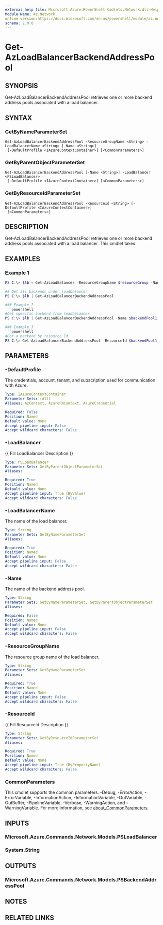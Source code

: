 ```yaml
---
external help file: Microsoft.Azure.PowerShell.Cmdlets.Network.dll-Help.xml
Module Name: Az.Network
online version:https://docs.microsoft.com/en-us/powershell/module/az.network/get-azloadbalancerbackendaddresspool
schema: 2.0.0
---
```


# Get-AzLoadBalancerBackendAddressPool

## SYNOPSIS
Get-AzLoadBalancerBackendAddressPool retrieves one or more backend address pools associated with a load balancer. 

## SYNTAX

### GetByNameParameterSet
```
Get-AzLoadBalancerBackendAddressPool -ResourceGroupName <String> -LoadBalancerName <String> [-Name <String>]
 [-DefaultProfile <IAzureContextContainer>] [<CommonParameters>]
```

### GetByParentObjectParameterSet
```
Get-AzLoadBalancerBackendAddressPool [-Name <String>] -LoadBalancer <PSLoadBalancer>
 [-DefaultProfile <IAzureContextContainer>] [<CommonParameters>]
```

### GetByResourceIdParameterSet
```
Get-AzLoadBalancerBackendAddressPool -ResourceId <String> [-DefaultProfile <IAzureContextContainer>]
 [<CommonParameters>]
```

## DESCRIPTION
Get-AzLoadBalancerBackendAddressPool retrieves one or more backend address pools associated with a load balancer. This cmdlet takes 

## EXAMPLES

### Example 1
```powershell
PS C:\> $lb = Get-AzLoadBalancer -ResourceGroupName $resourceGroup -Name $loadBalancerName

## Get all backends under loadbalancer
PS C:\> $lb | Get-AzLoadBalancerBackendAddressPool

### Example 2
```powershell
#Get specific backend from loadbalancer
PS C:\> $lb | Get-AzLoadBalancerBackendAddressPool -Name $backendPool1

### Example 3
```powershell
#Get a backend by resource Id
PS C:\> Get-AzLoadBalancerBackendAddressPool -ResourceId $backendPool1.Id
```

## PARAMETERS

### -DefaultProfile
The credentials, account, tenant, and subscription used for communication with Azure.

```yaml
Type: IAzureContextContainer
Parameter Sets: (All)
Aliases: AzContext, AzureRmContext, AzureCredential

Required: False
Position: Named
Default value: None
Accept pipeline input: False
Accept wildcard characters: False
```

### -LoadBalancer
{{ Fill LoadBalancer Description }}

```yaml
Type: PSLoadBalancer
Parameter Sets: GetByParentObjectParameterSet
Aliases:

Required: True
Position: Named
Default value: None
Accept pipeline input: True (ByValue)
Accept wildcard characters: False
```

### -LoadBalancerName
The name of the load balancer.

```yaml
Type: String
Parameter Sets: GetByNameParameterSet
Aliases:

Required: True
Position: Named
Default value: None
Accept pipeline input: False
Accept wildcard characters: False
```

### -Name
The name of the backend address pool.

```yaml
Type: String
Parameter Sets: GetByNameParameterSet, GetByParentObjectParameterSet
Aliases:

Required: False
Position: Named
Default value: None
Accept pipeline input: False
Accept wildcard characters: False
```

### -ResourceGroupName
The resource group name of the load balancer.

```yaml
Type: String
Parameter Sets: GetByNameParameterSet
Aliases:

Required: True
Position: Named
Default value: None
Accept pipeline input: False
Accept wildcard characters: False
```

### -ResourceId
{{ Fill ResourceId Description }}

```yaml
Type: String
Parameter Sets: GetByResourceIdParameterSet
Aliases:

Required: True
Position: Named
Default value: None
Accept pipeline input: True (ByPropertyName)
Accept wildcard characters: False
```

### CommonParameters
This cmdlet supports the common parameters: -Debug, -ErrorAction, -ErrorVariable, -InformationAction, -InformationVariable, -OutVariable, -OutBuffer, -PipelineVariable, -Verbose, -WarningAction, and -WarningVariable. For more information, see [about_CommonParameters](http://go.microsoft.com/fwlink/?LinkID=113216).

## INPUTS

### Microsoft.Azure.Commands.Network.Models.PSLoadBalancer

### System.String

## OUTPUTS

### Microsoft.Azure.Commands.Network.Models.PSBackendAddressPool

## NOTES

## RELATED LINKS

